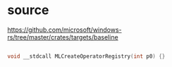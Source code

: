 # source

<https://github.com/microsoft/windows-rs/tree/master/crates/targets/baseline>

```c

void __stdcall MLCreateOperatorRegistry(int p0) {}

```
